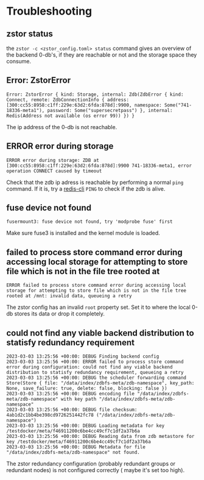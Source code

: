 # Troubleshooting

## zstor status

the `zstor -c <zstor_config.toml> status` command gives an overview of the backend 0-db's, if they are reachable or not and the storage space they consume.

## Error: ZstorError

```log
Error: ZstorError { kind: Storage, internal: Zdb(ZdbError { kind: Connect, remote: ZdbConnectionInfo { address: [300:cc55:8958:c1ff:229e:63d2:6fda:878d]:9900, namespace: Some("741-18336-meta1"), password: Some("supersecretpass") }, internal: Redis(Address not available (os error 99)) }) }
```

The ip address of the 0-db is not reachable.

## ERROR error during storage

```log
ERROR error during storage: ZDB at [300:cc55:8958:c1ff:229e:63d2:6fda:878d]:9900 741-18336-meta1, error operation CONNECT caused by timeout
```

Check that the zdb ip adress is reachable by performing a normal `ping` command.
If it is, try a [redis-cli](https://redis.io/docs/ui/cli/) `PING` to check if the zdb is alive.

## fuse device not found

```log
fusermount3: fuse device not found, try 'modprobe fuse' first
```

Make sure fuse3 is installed and the kernel module is loaded.

## failed to process store command error during accessing local storage for attempting to store file which is not in the file tree rooted at

```log
ERROR failed to process store command error during accessing local storage for attempting to store file which is not in the file tree rooted at /mnt: invalid data, queueing a retry
```

The zstor config has an invalid `root` property set. Set it to where the local 0-db stores its data or drop it completely.

## could not find any viable backend distribution to statisfy redundancy requirement

```log
2023-03-03 13:25:56 +00:00: DEBUG Finding backend config
2023-03-03 13:25:56 +00:00: ERROR failed to process store command error during configuration: could not find any viable backend distribution to statisfy redundancy requirement, queueing a retry
2023-03-03 13:25:56 +00:00: DEBUG the scheduler forwarding command Store(Store { file: "/data/index/zdbfs-meta/zdb-namespace", key_path: None, save_failure: true, delete: false, blocking: false })
2023-03-03 13:25:56 +00:00: DEBUG encoding file "/data/index/zdbfs-meta/zdb-namespace" with key path "/data/index/zdbfs-meta/zdb-namespace"
2023-03-03 13:25:56 +00:00: DEBUG file checksum: 4ab1d2c1bb4be398cd9726251442fc78 ("/data/index/zdbfs-meta/zdb-namespace")
2023-03-03 13:25:56 +00:00: DEBUG Loading metadata for key /testdocker/meta/f46911200c6be4cc49cf7c1df2a37b6a
2023-03-03 13:25:56 +00:00: DEBUG Reading data from zdb metastore for key /testdocker/meta/f46911200c6be4cc49cf7c1df2a37b6a
2023-03-03 13:25:56 +00:00: DEBUG Metadata for file "/data/index/zdbfs-meta/zdb-namespace" not found.
```

The zstor redundancy configuration (probably redundant groups or redundant nodes) is not configured correctly ( maybe it's set too high).
